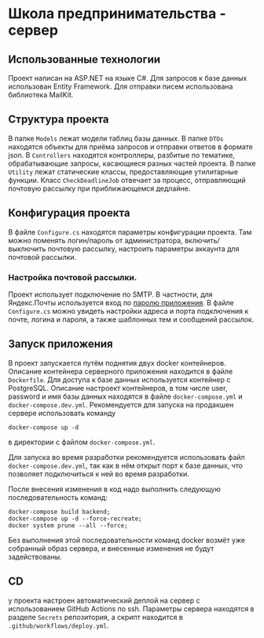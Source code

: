 # Школа предпринимательства - сервер

## Использованные технологии

Проект написан на ASP.NET на языке C#. Для запросов к базе данных использован Entity Framework. Для отправки писем использована библиотека MailKit.

## Структура проекта

В папке `Models` лежат модели таблиц базы данных. В папке `DTOs` находятся объекты для приёма запросов и отправки ответов в формате json. В `Controllers` находятся контроллеры, разбитые по тематике, обрабатывающие запросы, касающиеся разных частей проекта. В папке `Utility` лежат статические классы, предоставляющие утилитарные функции. Класс `CheckDeadlineJob` отвечает за процесс, отправляющий почтовую рассылку при приближающемся дедлайне.

## Конфигурация проекта

В файле `Configure.cs` находятся параметры конфигурации проекта. Там можно поменять логин/пароль от администратора, включить/выключить почтовую рассылку, настроить параметры аккаунта для почтовой рассылки. 

### Настройка почтовой рассылки. 

Проект использует подключение по SMTP. В частности, для Яндекс.Почты используется вход по [паролю приложения](https://yandex.ru/support/id/authorization/app-passwords.html). В файле `Configure.cs` можно увидеть настройки адреса и порта подключения к почте, логина и пароля, а также шаблонных тем и сообщений рассылок. 

## Запуск приложения

В проект запускается путём поднятия двух docker контейнеров. Описание контейнера серверного приложения находится в файле `Dockerfile`. Для доступа к базе данных используется контейнер с PostgreSQL. Описание настроект контейнеров, в том числе user, password и имя базы данных находятся в файле `docker-compose.yml` и `docker-compose.dev.yml`. Рекомендуется для запуска на продакшен сервере использовать команду 

    docker-compose up -d

в директории c файлом `docker-compose.yml`.

Для запуска во время разработки рекомендуется использовать файл `docker-compose.dev.yml`, так как в нём открыт порт к базе данных, что позволяет подключиться к ней во время разработки. 

После внесения изменения в код надо выполнить следующую последовательность команд:

    docker-compose build backend;
    docker-compose up -d --force-recreate;
    docker system prune --all --force;

Без выполнения этой последовательности команд docker возмёт уже собранный образ сервера, и внесенные изменения не будут задействованы. 

## CD

у проекта настроен автоматический деплой на сервер с использованием GitHub Actions по ssh. Параметры сервера находятся в разделе `Secrets` репозитория, а скрипт находится в `.github/workflows/deploy.yml`.

